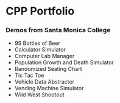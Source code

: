 
# CPP Portfolio

### Demos from Santa Monica College

* 99 Bottles of Beer
* Calculator Simulator
* Computer Lab Manager
* Population Growth and Death Simulator
* Randomized Seating Chart
* Tic Tac Toe
* Vehicle Data Abstracter
* Vending Machine Simulator
* Wild West Shootout

